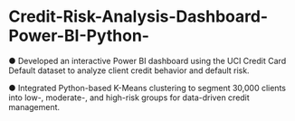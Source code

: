 # Credit-Risk-Analysis-Dashboard-Power-BI-Python-
● Developed an interactive Power BI dashboard using the UCI Credit Card Default dataset to analyze client credit behavior and default risk. 

● Integrated Python-based K-Means clustering to segment 30,000 clients into low-, moderate-, and high-risk groups for data-driven credit management.
